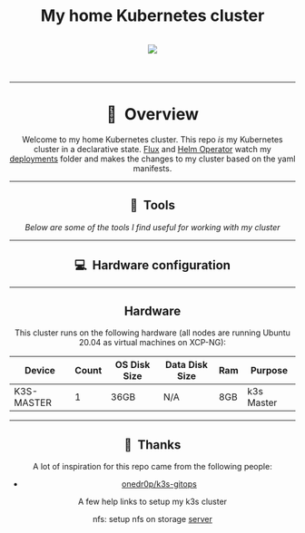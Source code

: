 <h1 align="center">
  My home Kubernetes cluster
  <br />
  <br />
  <img src="https://i.imgur.com/p1RzXjQ.png">
</h1>
<br />
<div align="center">

---

# :book:&nbsp; Overview

Welcome to my home Kubernetes cluster. This repo _is_ my Kubernetes cluster in a declarative state. [Flux](https://github.com/fluxcd/flux) and [Helm Operator](https://github.com/fluxcd/helm-operator) watch my [deployments](./deployments/) folder and makes the changes to my cluster based on the yaml manifests.

---

## :wrench:&nbsp; Tools

_Below are some of the tools I find useful for working with my cluster_


---

## :computer:&nbsp; Hardware configuration

---

## Hardware

This cluster runs on the following hardware (all nodes are running Ubuntu 20.04 as virtual machines on XCP-NG):

| Device                                  | Count | OS Disk Size | Data Disk Size       | Ram  | Purpose                                          |
|-----------------------------------------|-------|--------------|----------------------|------|--------------------------------------------------|
| K3S-MASTER                              | 1     | 36GB         | N/A                  | 8GB  | k3s Master                                       |


---

## :handshake:&nbsp; Thanks

A lot of inspiration for this repo came from the following people:

- [onedr0p/k3s-gitops](https://github.com/onedr0p/k3s-gitops)


A few help links to setup my k3s cluster

nfs: setup nfs on storage [server](https://vitux.com/install-nfs-server-and-client-on-ubuntu/)